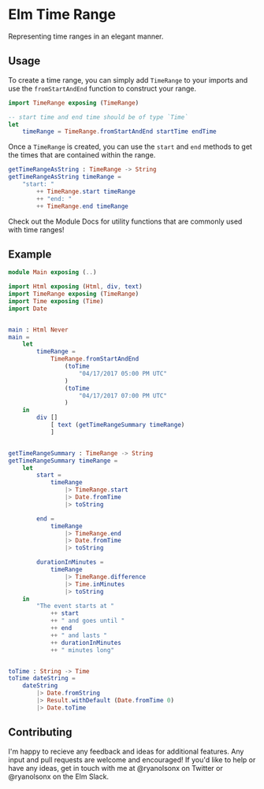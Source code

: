 # Elm Time Range

Representing time ranges in an elegant manner.

## Usage

To create a time range, you can simply add `TimeRange` to your imports and
use the `fromStartAndEnd` function to construct your range.

```elm
import TimeRange exposing (TimeRange)

-- start time and end time should be of type `Time`
let
    timeRange = TimeRange.fromStartAndEnd startTime endTime
```

Once a `TimeRange` is created, you can use the `start` and `end` methods
to get the times that are contained within the range.

```elm
getTimeRangeAsString : TimeRange -> String
getTimeRangeAsString timeRange =
    "start: "
        ++ TimeRange.start timeRange
        ++ "end: "
        ++ TimeRange.end timeRange
```

Check out the Module Docs for utility functions that are commonly used with time
ranges!

## Example

```elm
module Main exposing (..)

import Html exposing (Html, div, text)
import TimeRange exposing (TimeRange)
import Time exposing (Time)
import Date


main : Html Never
main =
    let
        timeRange =
            TimeRange.fromStartAndEnd
                (toTime
                    "04/17/2017 05:00 PM UTC"
                )
                (toTime
                    "04/17/2017 07:00 PM UTC"
                )
    in
        div []
            [ text (getTimeRangeSummary timeRange)
            ]


getTimeRangeSummary : TimeRange -> String
getTimeRangeSummary timeRange =
    let
        start =
            timeRange
                |> TimeRange.start
                |> Date.fromTime
                |> toString

        end =
            timeRange
                |> TimeRange.end
                |> Date.fromTime
                |> toString

        durationInMinutes =
            timeRange
                |> TimeRange.difference
                |> Time.inMinutes
                |> toString
    in
        "The event starts at "
            ++ start
            ++ " and goes until "
            ++ end
            ++ " and lasts "
            ++ durationInMinutes
            ++ " minutes long"


toTime : String -> Time
toTime dateString =
    dateString
        |> Date.fromString
        |> Result.withDefault (Date.fromTime 0)
        |> Date.toTime

```

## Contributing

I'm happy to recieve any feedback and ideas for additional features. Any input and pull requests are welcome and encouraged!  If you'd like to help or have any ideas, get in touch with me at @ryanolsonx on Twitter or @ryanolsonx on the Elm Slack.
